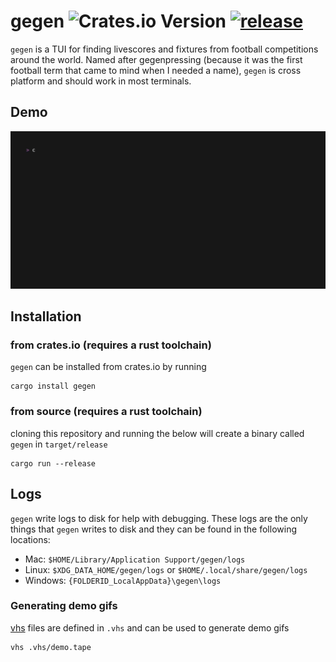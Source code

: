 # gegen ![Crates.io Version](https://img.shields.io/crates/v/gegen) [![release](https://github.com/benjaminjellis/gegen/actions/workflows/release.yml/badge.svg?branch=main)](https://github.com/benjaminjellis/gegen/actions/workflows/release.yml)

`gegen` is a TUI for finding livescores and fixtures from football competitions around the world. Named after gegenpressing (because it was the first football term that came to mind when I needed a name), `gegen` is cross platform and should work in most terminals.

## Demo
![demo](./assets/demo.gif)

## Installation

### from crates.io (requires a rust toolchain)

`gegen` can be installed from crates.io by running 

```
cargo install gegen
```

### from source (requires a rust toolchain)

cloning this repository and running the below will create a binary called `gegen` in `target/release`

```shell
cargo run --release
```


## Logs

`gegen` write logs to disk for help with debugging. These logs are the only things that `gegen` writes to disk and they can be found in the following locations:

- Mac: `$HOME/Library/Application Support/gegen/logs`
- Linux: `$XDG_DATA_HOME/gegen/logs` or `$HOME/.local/share/gegen/logs`
- Windows: `{FOLDERID_LocalAppData}\gegen\logs`

### Generating demo gifs

[vhs](https://github.com/charmbracelet/vhs) files are defined in `.vhs` and can be used to generate demo gifs

```shell
vhs .vhs/demo.tape
```

